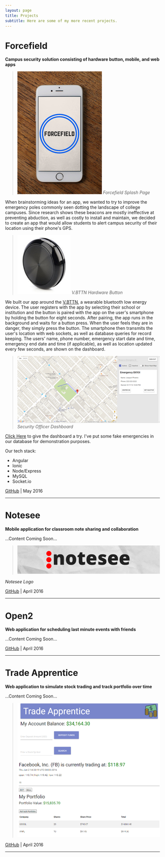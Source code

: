 ```yaml
---
layout: page
title: Projects
subtitle: Here are some of my more recent projects.
---
```


# Forcefield

**Campus security solution consisting of hardware button, mobile, and web apps**

>![Forcefield Logo](/img/forcefield-iphone.png)
_Forcefield Splash Page_

When brainstorming ideas for an app, we wanted to try to improve the emergency poles commonly seen dotting the landscape of college campuses.  Since research shows these beacons are mostly ineffective at preventing abduction, as well as costly to install and maintain, we decided to create an app that would allow students to alert campus security of their location using their phone's GPS.

>![V.BTTN](/img/button.png)
_V.BTTN Hardware Button_

We built our app around the [V.BTTN](http://www.vsnmobil.com/products/v-bttn-wearable-bluetooth-le-4-0-device), a wearable bluetooth low energy device.  The user registers with the app by selecting their school or institution and the button is paired with the app on the user's smartphone by holding the button for eight seconds.  After pairing, the app runs in the background and waits for a button press.  When the user feels they are in danger, they simply press the button.  The smartphone then transmits the user's location with web sockets, as well as database queries for record keeping.  The users' name, phone number, emergency start date and time, emergency end date and time (if applicable), as well as location updated every few seconds, are shown on the dashboard.

>![Forcefield Dashboard](/img/forcefield-dashboard.png)
_Security Officer Dashboard_

[Click Here](http://forcefield.herokuapp.com/#/dashboard) to give the dashboard a try.  I've put some fake emergencies in our database for demonstration purposes.

Our tech stack:
* Angular
* Ionic
* Node/Express
* MySQL
* Socket.io

[GitHub](https://github.com/MKS-Elixr/forcefield) | May 2016

---

# Notesee

**Mobile application for classroom note sharing and collaboration** 

...Content Coming Soon...

>![Notesee Logo](/img/notesee-banner.png)

_Notesee Logo_

[GitHub](https://github.com/MKS-PostgreSQL/notesee) | April 2016

---

# Open2

**Web application for scheduling last minute events with friends**

...Content Coming Soon...

[GitHub](https://github.com/MKS-PostgreSQL/open2) | April 2016

---

# Trade Apprentice

**Web application to simulate stock trading and track portfolio over time**

...Content Coming Soon...

>![Trade Apprentice Screenshot](/img/trade-apprentice-screenshot.png)

[GitHub](https://github.com/cse25/trade-apprentice) | April 2016

---

